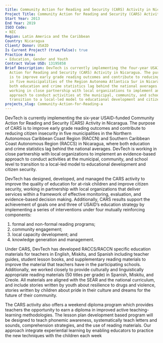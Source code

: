 ```yaml
---
title: Community Action for Reading and Security (CARS) Activity in Nicaragua
Project Title: Community Action for Reading and Security (CARS) Activity in Nicaragua
Start Year: 2013
End Year: 2019
ISO3 Code:
- NIC
Region: Latin America and the Caribbean
Country: Nicaragua
Client/ Donor: USAID
Is Current Project? (true/false): true
Practice Area:
- Education, Gender and Youth
Contract Value USD: 13195858
Brief Description: DevTech is currently implementing the four-year USAID-funded Community
  Action for Reading and Security (CARS) Activity in Nicaragua. The purpose of CARS
  is to improve early grade reading outcomes and contribute to reducing citizen insecurity
  in five municipalities of the Region Autonoma Atlantica Sur in Nicaragua, where
  both education and crime statistics lag behind the national averages. DevTech is
  working in close partnership with local organizations to implement an evidence-based
  approach to conduct activities at the municipal, community, and school level to
  transition to a local-led model to educational development and citizen security.
projects_slug: Community-Action-for-Reading-a
---
```


DevTech is currently implementing the six-year USAID-funded Community Action for Reading and Security (CARS) Activity in Nicaragua. The purpose of CARS is to improve early grade reading outcomes and contribute to reducing citizen insecurity in five municipalities in the Northern Autonomous Caribbean Coast Region (RACCN) and Southern Caribbean Coast Autonomous Region (RACCS) in Nicaragua, where both education and crime statistics lag behind the national averages. DevTech is working in close partnership with local organizations to implement an evidence-based approach to conduct activities at the municipal, community, and school level to transition to a local-led model to educational development and citizen security.

DevTech has designed, developed, and managed the CARS activity to improve the quality of education for at-risk children and improve citizen security, working in partnership with local organizations that deliver services within a framework of effective monitoring, evaluation, and evidence-based decision making. Additionally, CARS results support the achievement of goals one and three of USAID’s education strategy by implementing a series of interventions under four mutually reinforcing components:
1. formal and non-formal reading programs;
2. community engagement;
3. local capacity development; and
4. knowledge generation and management. 

Under CARS, DevTech has developed RACCS/RACCN specific education materials for teachers in English, Miskitu, and Spanish including teacher guides, student lesson books, and supplementary reading materials to improve the material that teachers have in the participating schools. Additionally, we worked closely to provide culturally and linguistically appropriate reading materials (50 titles per grade) in Spanish, Miskitu, and Creole. All materials are aligned with the SEAR and the national curriculum, and include stories written by youth about resilience to drugs and violence, stories written by children about pride in their culture and dreams for the future of their community.

The CARS activity also offers a weekend diploma program which provides teachers the opportunity to earn a diploma in improved active teaching-learning methodologies. The lesson plan development based program will be designed to teach phonemic awareness, systematically teach letters and sounds, comprehension strategies, and the use of reading materials. Our approach integrate experiential learning by enabling educators to practice the new techniques with the children each week